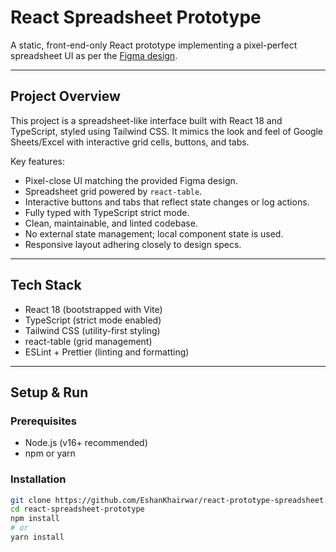 # React Spreadsheet Prototype

A static, front-end-only React prototype implementing a pixel-perfect spreadsheet UI as per the [Figma design](https://www.figma.com/design/3nywpu5sz45RrCmwe68QZP/Intern-Design-Assigment?node-id=2-2535&t=DJGGMt8I4fiZjoIB-1).

---

## Project Overview

This project is a spreadsheet-like interface built with React 18 and TypeScript, styled using Tailwind CSS. It mimics the look and feel of Google Sheets/Excel with interactive grid cells, buttons, and tabs.

Key features:

- Pixel-close UI matching the provided Figma design.
- Spreadsheet grid powered by `react-table`.
- Interactive buttons and tabs that reflect state changes or log actions.
- Fully typed with TypeScript strict mode.
- Clean, maintainable, and linted codebase.
- No external state management; local component state is used.
- Responsive layout adhering closely to design specs.

---

## Tech Stack

- React 18 (bootstrapped with Vite)
- TypeScript (strict mode enabled)
- Tailwind CSS (utility-first styling)
- react-table (grid management)
- ESLint + Prettier (linting and formatting)

---

## Setup & Run

### Prerequisites

- Node.js (v16+ recommended)
- npm or yarn

### Installation

```bash
git clone https://github.com/EshanKhairwar/react-prototype-spreadsheet.git
cd react-spreadsheet-prototype
npm install
# or
yarn install

